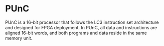 # PUnC
PUnC is a 16-bit processor that follows the LC3 instruction set architecture and designed for FPGA deployment. In PUnC, all data and instructions are aligned 16-bit
words, and both programs and data reside in the same memory unit.
